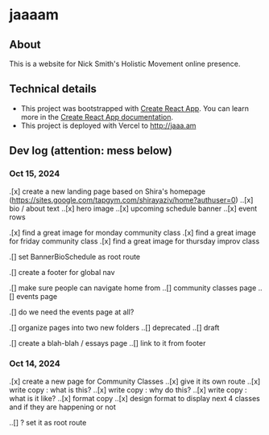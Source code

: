 # jaaaam

## About
This is a website for Nick Smith's Holistic Movement online presence.

## Technical details
* This project was bootstrapped with [Create React App](https://github.com/facebook/create-react-app). You can learn more in the [Create React App documentation](https://facebook.github.io/create-react-app/docs/getting-started).
* This project is deployed with Vercel to http://jaaa.am

## Dev log (attention: mess below)

### Oct 15, 2024
.[x] create a new landing page based on Shira's homepage (https://sites.google.com/tapgym.com/shirayaziv/home?authuser=0)
..[x] bio / about text
..[x] hero image
..[x] upcoming schedule banner
..[x] event rows

.[x] find a great image for monday community class
.[x] find a great image for friday community class
.[x] find a great image for thursday improv class

.[] set BannerBioSchedule as root route

.[] create a footer for global nav

.[] make sure people can navigate home from 
..[] community classes page
..[] events page

.[] do we need the events page at all?

.[] organize pages into two new folders
..[] deprecated
..[] draft

.[] create a blah-blah / essays page
..[] link to it from footer

### Oct 14, 2024
.[x] create a new page for Community Classes
..[x] give it its own route
..[x] write copy : what is this?
..[x] write copy : why do this?
..[x] write copy : what is it like?
..[x] format copy
..[x] design format to display next 4 classes and if they are happening or not


..[] ? set it as root route
